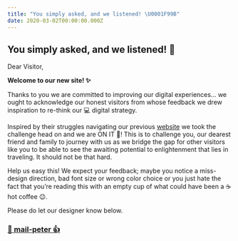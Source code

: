 ```yaml
---
title: "You simply asked, and we listened! \U0001F99B"
date: 2020-03-02T00:00:00.000Z
---
```

## You simply asked, and we listened! 🦛

Dear Visitor,

**Welcome to our new site! ✨**

Thanks to you we are committed to improving our digital experiences… we ought to acknowledge our honest visitors from whose feedback we drew inspiration to re-think our 💻 digital strategy.

Inspired by their struggles navigating our previous [website](https://www.kibokolandadventures.com/) we took the challenge head on and we are ON IT 💯! This is to challenge you, our dearest friend and family to journey with us as we bridge the gap for other visitors like you to be able to see the awaiting potential to enlightenment that lies in traveling. It should not be that hard.

Help us easy this! We expect your feedback; maybe you notice a miss-design direction, bad font size or wrong color choice or you just hate the fact that you’re reading this with an empty cup of what could have been a ☕hot coffee 😉.

Please do let our designer know below.

### [📧 mail-peter 👍](mailto:petergabrieltz@gmail.com?subject=[Kibokoland-Adventure-Website])